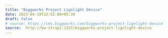 ```yaml
---
title: "Biggworks Project Lignlight Device"
date: 2023-04-19T22:52:09+05:30
draft: false
# source: https://cms.biggworks.com/biggworks-project-lignlight-device
source:  http://bw-strapi:1337/biggworks-project-lignlight-device
---
```


